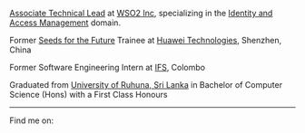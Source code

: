 <link rel="stylesheet" href="https://maxcdn.bootstrapcdn.com/font-awesome/4.4.0/css/font-awesome.min.css">

[Associate Technical Lead](https://wso2.com/about/team/sajith-ekanayaka) at [WSO2 Inc](https://wso2.com), specializing in the [Identity and Access Management](https://wso2.com/identity-and-access-management) domain.

Former [Seeds for the Future](https://www.huawei.com/minisite/seeds-for-the-future/index.html) Trainee at [Huawei Technologies](https://www.huawei.com/), Shenzhen, China

Former Software Engineering Intern at [IFS](https://www.ifsworld.com/), Colombo

Graduated from [University of Ruhuna, Sri Lanka](http://www.ruh.ac.lk/) in Bachelor of Computer Science (Hons) with a First Class Honours

<hr>
Find me on: 
<a target="_blank" href="https://www.linkedin.com/in/sajithekanayaka/"><i class="fa fa-linkedin"></i></a>
<a target="_blank" href="https://medium.com/@sajithekanayaka"><i class="fa fa-medium"></i></a>
<a target="_blank" href="https://github.com/rksk"><i class="fa fa-github"></i></a>
<a target="_blank" href="https://stackoverflow.com/users/2910841/sajith"><i class="fa fa-stack-overflow"></i></a>
<a target="_blank" href="https://twitter.com/SajithEka"><i class="fa fa-twitter"></i></a>


<script src="https://code.jquery.com/jquery-1.4.2.min.js"></script>
<script>$(document).ready(function(){  (document.getElementById("footer_wrap").getElementsByClassName("inner"))[0].innerHTML = "<p>© 2021 All rights reserved.</p>";  });</script>
